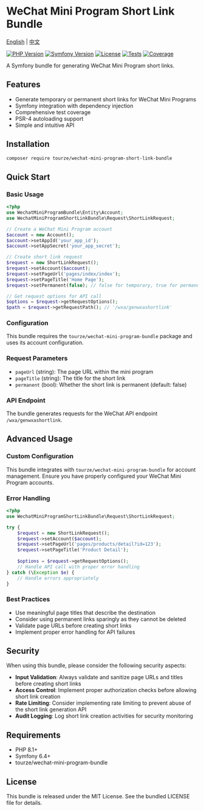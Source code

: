 # WeChat Mini Program Short Link Bundle

[English](README.md) | [中文](README.zh-CN.md)

[![PHP Version](https://img.shields.io/badge/php-8.1%2B-blue.svg?style=flat-square)](https://www.php.net/)
[![Symfony Version](https://img.shields.io/badge/symfony-6.4%2B-green.svg?style=flat-square)](https://symfony.com/)
[![License](https://img.shields.io/badge/license-MIT-brightgreen.svg?style=flat-square)](LICENSE)
[![Tests](https://img.shields.io/badge/tests-passing-brightgreen.svg?style=flat-square)](#)
[![Coverage](https://img.shields.io/badge/coverage-100%25-brightgreen.svg?style=flat-square)](#)

A Symfony bundle for generating WeChat Mini Program short links.

## Features

- Generate temporary or permanent short links for WeChat Mini Programs
- Symfony integration with dependency injection
- Comprehensive test coverage
- PSR-4 autoloading support
- Simple and intuitive API

## Installation

```bash
composer require tourze/wechat-mini-program-short-link-bundle
```

## Quick Start

### Basic Usage

```php
<?php
use WechatMiniProgramBundle\Entity\Account;
use WechatMiniProgramShortLinkBundle\Request\ShortLinkRequest;

// Create a WeChat Mini Program account
$account = new Account();
$account->setAppId('your_app_id');
$account->setAppSecret('your_app_secret');

// Create short link request
$request = new ShortLinkRequest();
$request->setAccount($account);
$request->setPageUrl('pages/index/index');
$request->setPageTitle('Home Page');
$request->setPermanent(false); // false for temporary, true for permanent

// Get request options for API call
$options = $request->getRequestOptions();
$path = $request->getRequestPath(); // '/wxa/genwxashortlink'
```

### Configuration

This bundle requires the `tourze/wechat-mini-program-bundle` package and uses its account configuration.

### Request Parameters

- `pageUrl` (string): The page URL within the mini program
- `pageTitle` (string): The title for the short link  
- `permanent` (bool): Whether the short link is permanent (default: false)

### API Endpoint

The bundle generates requests for the WeChat API endpoint `/wxa/genwxashortlink`.

## Advanced Usage

### Custom Configuration

This bundle integrates with `tourze/wechat-mini-program-bundle` for account management. 
Ensure you have properly configured your WeChat Mini Program accounts.

### Error Handling

```php
<?php
use WechatMiniProgramShortLinkBundle\Request\ShortLinkRequest;

try {
    $request = new ShortLinkRequest();
    $request->setAccount($account);
    $request->setPageUrl('pages/products/detail?id=123');
    $request->setPageTitle('Product Detail');
    
    $options = $request->getRequestOptions();
    // Handle API call with proper error handling
} catch (\Exception $e) {
    // Handle errors appropriately
}
```

### Best Practices

- Use meaningful page titles that describe the destination
- Consider using permanent links sparingly as they cannot be deleted
- Validate page URLs before creating short links
- Implement proper error handling for API failures

## Security

When using this bundle, please consider the following security aspects:

- **Input Validation**: Always validate and sanitize page URLs and titles before creating short links
- **Access Control**: Implement proper authorization checks before allowing short link creation
- **Rate Limiting**: Consider implementing rate limiting to prevent abuse of the short link generation API
- **Audit Logging**: Log short link creation activities for security monitoring

## Requirements

- PHP 8.1+
- Symfony 6.4+
- tourze/wechat-mini-program-bundle

## License

This bundle is released under the MIT License. See the bundled LICENSE file for details.